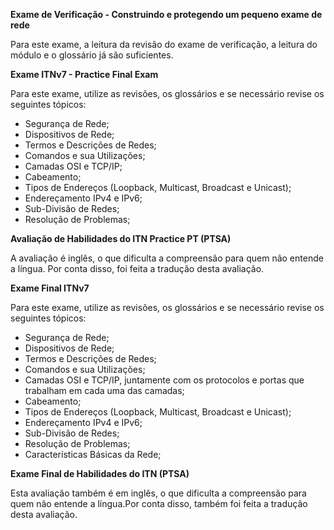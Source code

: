 **Exame de Verificação \- Construindo e protegendo um pequeno exame de rede**  
   
Para este exame, a leitura da revisão do exame de verificação, a leitura do módulo e o glossário já são suficientes. 

**Exame ITNv7 \- Practice Final Exam**

Para este exame, utilize as revisões, os glossários e se necessário revise os seguintes tópicos: 

- Segurança de Rede;  
- Dispositivos de Rede;  
- Termos e Descrições de Redes;  
- Comandos e sua Utilizações;  
- Camadas OSI e TCP/IP;  
- Cabeamento;  
- Tipos de Endereços (Loopback, Multicast, Broadcast e Unicast);  
- Endereçamento IPv4 e IPv6;  
- Sub-Divisão de Redes;  
- Resolução de Problemas;

**Avaliação de Habilidades do ITN Practice PT (PTSA)**

A avaliação é inglês, o que dificulta a compreensão para quem não entende a língua. Por conta disso, foi feita a tradução desta avaliação.

**Exame Final ITNv7** 

Para este exame, utilize as revisões, os glossários e se necessário revise os seguintes tópicos: 

- Segurança de Rede;  
- Dispositivos de Rede;  
- Termos e Descrições de Redes;  
- Comandos e sua Utilizações;  
- Camadas OSI e TCP/IP, juntamente com os protocolos e portas que trabalham em cada uma das camadas;  
- Cabeamento;  
- Tipos de Endereços (Loopback, Multicast, Broadcast e Unicast);  
- Endereçamento IPv4 e IPv6;  
- Sub-Divisão de Redes;  
- Resolução de Problemas;  
- Características Básicas da Rede;

**Exame Final de Habilidades do ITN (PTSA)**

Esta avaliação também é em inglês, o que dificulta a compreensão para quem não entende a língua.Por conta disso, também foi feita a tradução desta avaliação.
